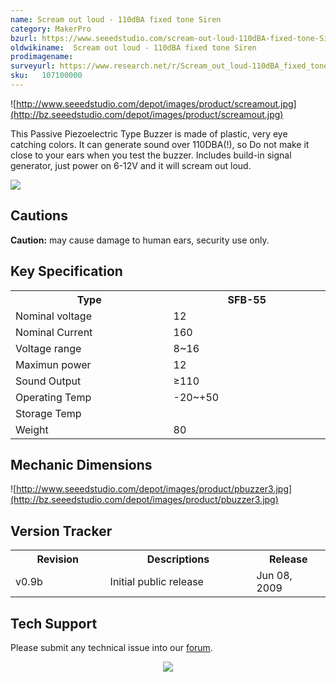 ```yaml
---
name: Scream out loud - 110dBA fixed tone Siren
category: MakerPro
bzurl: https://www.seeedstudio.com/scream-out-loud-110dBA-fixed-tone-Siren-p-301.html
oldwikiname:  Scream out loud - 110dBA fixed tone Siren
prodimagename:
surveyurl: https://www.research.net/r/Scream_out_loud-110dBA_fixed_tone_Siren
sku:   107100000
---
```

![http://www.seeedstudio.com/depot/images/product/screamout.jpg](http://bz.seeedstudio.com/depot/images/product/screamout.jpg)

This Passive Piezoelectric Type Buzzer is made of plastic, very eye catching colors. It can generate sound over 110DBA(!), so Do not make it close to your ears when you test the buzzer. Includes build-in signal generator, just power on 6-12V and it will scream out loud.

[![](https://files.seeedstudio.com/wiki/Seeed-WiKi/docs/images/300px-Get_One_Now_Banner-ragular.png)](https://www.seeedstudio.com/scream-out-loud-110dBA-fixed-tone-Siren-p-301.html)

##   Cautions

**Caution:** may cause damage to human ears, security use only.

##   Key Specification

<table>
<tr>
<th> Type
</th>
<th> SFB-55
</th></tr>
<tr>
<td width="400px"> Nominal voltage
</td>
<td width="400px"> 12
</td></tr>
<tr>
<td> Nominal Current
</td>
<td> 160
</td></tr>
<tr>
<td> Voltage range
</td>
<td> 8~16
</td></tr>
<tr>
<td> Maximun power
</td>
<td>12
</td></tr>
<tr>
<td> Sound Output
</td>
<td> ≥110
</td></tr>
<tr>
<td>Operating Temp
</td>
<td> -20~+50
</td></tr>
<tr>
<td>Storage Temp
</td></tr>
<tr>
<td>Weight
</td>
<td>80
</td></tr></table>

##   Mechanic Dimensions

![http://www.seeedstudio.com/depot/images/product/pbuzzer3.jpg](http://bz.seeedstudio.com/depot/images/product/pbuzzer3.jpg)

##   Version Tracker

<table>
<tr>
<th> Revision
</th>
<th> Descriptions
</th>
<th> Release
</th></tr>
<tr>
<td width="300px"> v0.9b
</td>
<td width="500px"> Initial public release
</td>
<td width="200px"> Jun 08, 2009
</td></tr></table>

## Tech Support
Please submit any technical issue into our [forum](http://forum.seeedstudio.com/). <br /><p style="text-align:center"><a href="https://www.seeedstudio.com/act-4.html?utm_source=wiki&utm_medium=wikibanner&utm_campaign=newproducts" target="_blank"><img src="https://files.seeedstudio.com/wiki/Wiki_Banner/new_product.jpg" /></a></p>
